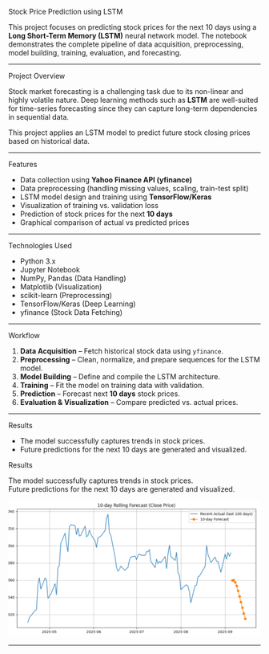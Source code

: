  Stock Price Prediction using LSTM

This project focuses on predicting stock prices for the next 10 days using a **Long Short-Term Memory (LSTM)** neural network model. The notebook demonstrates the complete pipeline of data acquisition, preprocessing, model building, training, evaluation, and forecasting.

---

Project Overview

Stock market forecasting is a challenging task due to its non-linear and highly volatile nature. Deep learning methods such as **LSTM** are well-suited for time-series forecasting since they can capture long-term dependencies in sequential data.

This project applies an LSTM model to predict future stock closing prices based on historical data.  

---

Features

- Data collection using **Yahoo Finance API (yfinance)**  
- Data preprocessing (handling missing values, scaling, train-test split)  
- LSTM model design and training using **TensorFlow/Keras**  
- Visualization of training vs. validation loss  
- Prediction of stock prices for the next **10 days**  
- Graphical comparison of actual vs predicted prices  




---

Technologies Used

- Python 3.x  
- Jupyter Notebook  
- NumPy, Pandas (Data Handling)  
- Matplotlib (Visualization)  
- scikit-learn (Preprocessing)  
- TensorFlow/Keras (Deep Learning)  
- yfinance (Stock Data Fetching)  

---

Workflow

1. **Data Acquisition** – Fetch historical stock data using `yfinance`.  
2. **Preprocessing** – Clean, normalize, and prepare sequences for the LSTM model.  
3. **Model Building** – Define and compile the LSTM architecture.  
4. **Training** – Fit the model on training data with validation.  
5. **Prediction** – Forecast next **10 days** stock prices.  
6. **Evaluation & Visualization** – Compare predicted vs. actual prices.  

---

Results

- The model successfully captures trends in stock prices.  
- Future predictions for the next 10 days are generated and visualized.  

Results

The model successfully captures trends in stock prices.  
Future predictions for the next 10 days are generated and visualized.  

![10-day Rolling Forecast](Screenshot%202025-09-07%20125303.png)


---




